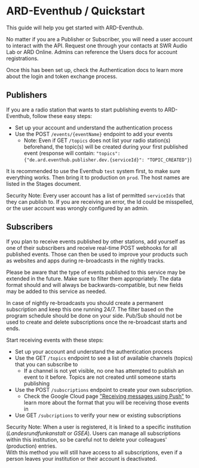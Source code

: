 # ARD-Eventhub / Quickstart

This guide will help you get started with ARD-Eventhub.  

No matter if you are a Publisher or Subscriber, you will need a user account to interact with the API. Request one through your contacts at SWR Audio Lab or ARD Online. Admins can reference the Users docs for account registrations.  

Once this has been set up, check the Authentication docs to learn more about the login and token exchange process.

## Publishers

If you are a radio station that wants to start publishing events to ARD-Eventhub, follow these easy steps:  

- Set up your account and understand the authentication process
- Use the POST `/events/{eventName}` endpoint to add your events
  - Note: Even if GET `/topics` does not list your radio station(s) beforehand, the topic(s) will be created during your first published event (response will contain: `"topics": {"de.ard.eventhub.publisher.dev.{serviceId}": "TOPIC_CREATED"}`)

It is recommended to use the Eventhub `test` system first, to make sure everything works. Then bring it to production on `prod`. The host names are listed in the Stages document.

Security Note: Every user account has a list of permitted `serviceIds` that they can publish to. If you are receiving an error, the Id could be misspelled, or the user account was wrongly configured by an admin.  

## Subscribers

If you plan to receive events published by other stations, add yourself as one of their subscribers and receive real-time POST webhooks for all published events. Those can then be used to improve your products such as websites and apps during re-broadcasts in the nightly tracks.  

Please be aware that the type of events published to this service may be extended in the future. Make sure to filter them appropriately. The data format should and will always be backwards-compatible, but new fields may be added to this service as needed.  

In case of nightly re-broadcasts you should create a permanent subscription and keep this one running 24/7. The filter based on the program schedule should be done on your side. Pub/Sub should not be used to create and delete subscriptions once the re-broadcast starts and ends.  

Start receiving events with these steps:  

- Set up your account and understand the authentication process
- Use the GET `/topics` endpoint to see a list of available channels (topics) that you can subscribe to
  - If a channel is not yet visible, no one has attempted to publish an event to it before. Topics are not created until someone starts publishing
- Use the POST `/subscriptions` endpoint to create your own subscription.
  - Check the Google Cloud page ["Receiving messages using Push"](https://cloud.google.com/pubsub/docs/push#receiving_messages) to learn more about the format that you will be receiving those events in
- Use GET `/subcriptions` to verify your new or existing subscriptions

Security Note: When a user is registered, it is linked to a specific institution (_Landesrundfunkanstalt_ or _GSEA_). Users can manage all subscriptions within this institution, so be careful not to delete your colleagues' (production) entries.  
With this method you will still have access to all subscriptions, even if a person leaves your institution or their account is deactivated.  
